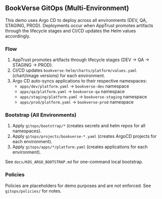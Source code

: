 ## BookVerse GitOps (Multi-Environment)

This demo uses Argo CD to deploy across all environments (DEV, QA, STAGING, PROD). Deployments occur when AppTrust promotes artifacts through the lifecycle stages and CI/CD updates the Helm values accordingly.

### Flow
1. AppTrust promotes artifacts through lifecycle stages (DEV → QA → STAGING → PROD).
2. CI/CD updates `bookverse-helm/charts/platform/values.yaml` (chart/image versions) for each environment.
3. Argo CD auto-syncs applications to their respective namespaces:
   - `apps/dev/platform.yaml` → `bookverse-dev` namespace
   - `apps/qa/platform.yaml` → `bookverse-qa` namespace  
   - `apps/staging/platform.yaml` → `bookverse-staging` namespace
   - `apps/prod/platform.yaml` → `bookverse-prod` namespace

### Bootstrap (All Environments)
1. Apply `gitops/bootstrap/*` (creates secrets and helm repos for all namespaces).
2. Apply `gitops/projects/bookverse-*.yaml` (creates ArgoCD projects for each environment).
3. Apply `gitops/apps/*/platform.yaml` (creates applications for each environment).

See `docs/K8S_ARGO_BOOTSTRAP.md` for one-command local bootstrap.

### Policies
Policies are placeholders for demo purposes and are not enforced. See `gitops/policies/` for notes.


